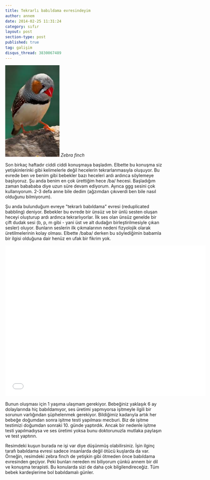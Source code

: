```yaml
---
title: Tekrarlı babıldama evresindeyim
author: annem
date: 2014-02-25 11:31:24
category: sıfır
layout: post
section-type: post
published: true
tag: galişim
disqus_thread: 3830067489
---
```


![Zebra finch](/img/posts/zebra-finch.jpg)
*Zebra finch*

Son birkaç haftadır ciddi ciddi konuşmaya başladım. Elbette bu konuşma siz yetişkinlerinki gibi kelimelerle değil hecelerin tekrarlanmasıyla oluşuyor. Bu evrede ben ve benim gibi bebekler bazı heceleri ardı ardınca söylemeye başlıyoruz. Şu anda benim en çok ürettiğim hece /ba/ hecesi. Başladığım zaman babababa diye uzun süre devam ediyorum. Ayrıca ggg sesini çok kullanıyorum. 2-3 defa anne bile dedim (ağzımdan çıkıverdi ben bile nasıl olduğunu bilmiyorum).

Şu anda bulunduğum evreye "tekrarlı babıldama" evresi (reduplicated babbling) deniyor. Bebekler bu evrede bir ünsüz ve bir ünlü sesten oluşan heceyi oluşturup ardı ardınca tekrarlıyorlar. İlk ses olan ünsüz genelde bir çift dudak sesi (b, p, m gibi - yani üst ve alt dudağın birleştirilmesiyle çıkan sesler) oluyor. Bunların seslerin ilk çıkmalarının nedeni fizyolojik olarak üretilmelerinin kolay olması. Elbette /baba/ derken bu söylediğimin babamla bir ilgisi olduğuna dair henüz en ufak bir fikrim yok.

<iframe src="//www.youtube.com/embed/sagC6J9DaFU" width="640" height="480" frameborder="0" allowfullscreen="allowfullscreen"></iframe>

Bunun oluşması için 1 yaşıma ulaşmam gerekiyor. Bebeğiniz yaklaşık 6 ay dolaylarında hiç babıldamıyor, ses üretimi yapmıyorsa işitmeyle ilgili bir sorunun varlığından şüphelenmek gerekiyor. Bildiğimiz kadarıyla artık her bebeğe doğumdan sonra işitme testi yapılması mecburi. Biz de işitme testimizi doğumdan sonraki 10. günde yaptırdık. Ancak bir nedenle işitme testi yapılmadıysa ve ses üretimi yoksa bunu doktorunuzla mutlaka paylaşın ve test yaptırın.

Resimdeki kuşun burada ne işi var diye düşünmüş olabilirsiniz. İşin ilginç tarafı babıldama evresi sadece insanlarda değil ötücü kuşlarda da var. Örneğin, resimdeki zebra finch de yetişkin gibi ötmeden önce babıldama evresinden geçiyor. Peki bunları nereden mi biliyorum çünkü annem bir dil ve konuşma terapisti. Bu konularda sizi de daha çok bilgilendireceğiz. Tüm bebek kardeşlerime bol babıldamalı günler.
